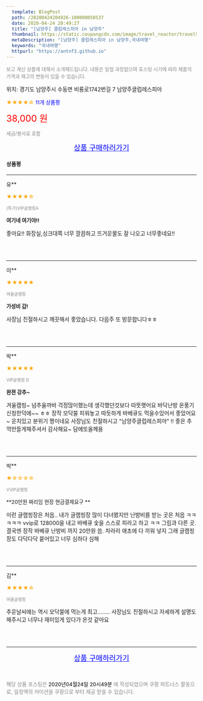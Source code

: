 ```yaml
---
  template: BlogPost
  path: /20200424204926-100000050537
  date: 2020-04-24 20:49:27
  title: "[남양주] 클럽레스피아 in 남양주"
  thumbnail: https://static.coupangcdn.com/image/travel_reactor/travelSeller/camping/A00238959/6d0a3a74-4cdd-470f-86f7-d7c8229e6085.jpg
  metaDescription: "[남양주] 클럽레스피아 in 남양주,국내여행"
  keywords: "국내여행"
  httpurl: "https://antnf3.github.io"
---
```

  
<span style="color: #888;font-size:0.8rem">보고 계신 상품에 대해서 소개해드립니다.
내용은 일절 과장없으며 포스팅 시기에 따라 제품의 가격과 재고의 변동이 있을 수 있습니다.</span>
  
<span style="font-size: 0.9rem;">위치: 경기도 남양주시 수동면 비룡로1742번길 7 남양주클럽레스피아</span>
  
<span style="color: orange;">★★★★☆</span> <span style="color: blue;font-size: 0.85rem;">11개 상품평</span>
  
<span style="color: red;font-size: 1.5rem;">38,000 원</span>
  
<span style="color: #888;font-size:0.8rem">세금/봉사료 포함</span>





<p align="center"><a href="http://me2.do/Fz92bzTS" style="font-size: 1.2rem; color: blue;">상품 구매하러가기</a></p>

#### 상품평
  
---
  
유**
    
<span style="color: orange;">★★★★☆</span>
    
<span style="color: #888;font-size:0.7rem">(특가)VIP글램핑A</span>
    
<span style="font-size:0.85rem">**여기네 여기야!!**</span>
    
<span style="font-size: 0.9rem;">좋아요!!
화장실,싱크대쪽 너무 깔끔하고 뜨거운물도 잘 나오고 너무좋네요!!</span>
    
<br>
<br>

---
  
이**
    
<span style="color: orange;">★★★★★</span>
    
<span style="color: #888;font-size:0.7rem">여울글램핑</span>
    
<span style="font-size:0.85rem">**가성비 갑!**</span>
    
<span style="font-size: 0.9rem;">사장님 친절하시고 깨끗해서 좋았습니다.
다음주 또 방문합니다ㅎㅎ</span>
    
<br>
<br>

---
  
박**
    
<span style="color: orange;">★★★★★</span>
    
<span style="color: #888;font-size:0.7rem">VIP글램핑 D</span>
    
<span style="font-size:0.85rem">**완젼 강추~**</span>
    
<span style="font-size: 0.9rem;">겨울캠핑~ 넘추울까바 걱정많이했는데 생각했던것보다 따뜻햇어요 바닥난방 온풍기신청한덕에~~ ㅎㅎ 
장작 모닥불 피워놓고  따듯하게 바베큐도 먹을수있어서 
좋았어요~ 운치있고 분위기 짱이네요 사장님도 친절하시고 "남양주클럽레스피아" !!
좋은 추억만들게해주셔서 감사해요~
담에또올께용</span>
    
<br>
<br>

---
  
박**
    
<span style="color: orange;">★☆☆☆☆</span>
    
<span style="color: #888;font-size:0.7rem">VVIP글램핑</span>
    
<span style="font-size:0.85rem">**20만원 짜리임 현장 현금결제요구 **</span>
    
<span style="font-size: 0.9rem;">이런 글램핑장은 처음..
내가 글램핑장 많이 다녀봤지만
난방비를 받는 곳은 처음 ㅋㅋㅋㅋㅋ
vvip로 128000을 내고 바베큐 숯을 스스로 피라고 하고 ㅋㅋ
그림과 다른 곳.
결국엔 장작 바베큐 난방비 까지 20만원 씀.
차라리 애초에 다 끼워 넣지 그래
글램핑장도 다닥다닥 붙어있고 너무 심하다 심해</span>
    
<br>
<br>

---
  
김**
    
<span style="color: orange;">★★★★☆</span>
    
<span style="color: #888;font-size:0.7rem">여울글램핑</span>
    

    
<span style="font-size: 0.9rem;">추운날씨에는 역시 모닥불에 먹는게 최고........
사장님도 친절하시고 자세하게 설명도 해주시고 
너무나 재미있게 있다가 온것 같아요</span>
    
<br>
<br>


  
---
  
<p align="center"><a href="http://me2.do/Fz92bzTS" style="font-size: 1.2rem; color: blue;">상품 구매하러가기</a></p>
  
<br>
  
<span style="font-size: 0.85rem; color: #888;">해당 상품 포스팅은 <span style="color: #000;"> 2020년04월24일 20시49분 </span> 에 작성되었으며 쿠팡 파트너스 활동으로, 일정액의 커미션을 쿠팡으로 부터 제공 받을 수 있습니다.</span>